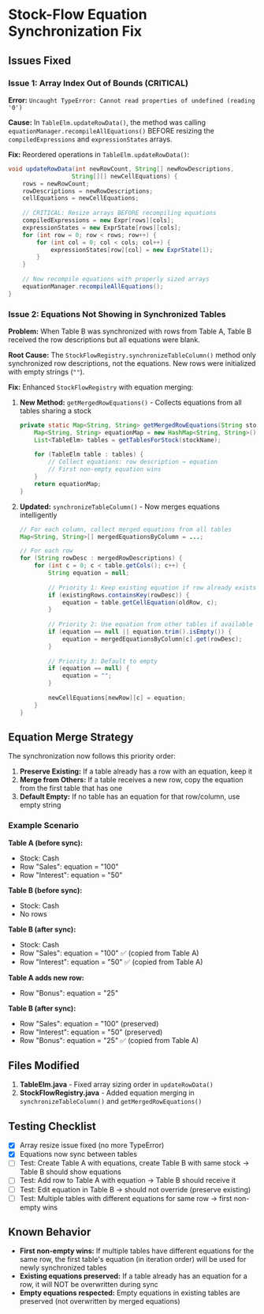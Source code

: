 # Stock-Flow Equation Synchronization Fix

## Issues Fixed

### Issue 1: Array Index Out of Bounds (CRITICAL)
**Error:** `Uncaught TypeError: Cannot read properties of undefined (reading '0')`

**Cause:** In `TableElm.updateRowData()`, the method was calling `equationManager.recompileAllEquations()` BEFORE resizing the `compiledExpressions` and `expressionStates` arrays.

**Fix:** Reordered operations in `TableElm.updateRowData()`:
```java
void updateRowData(int newRowCount, String[] newRowDescriptions, 
                  String[][] newCellEquations) {
    rows = newRowCount;
    rowDescriptions = newRowDescriptions;
    cellEquations = newCellEquations;
    
    // CRITICAL: Resize arrays BEFORE recompiling equations
    compiledExpressions = new Expr[rows][cols];
    expressionStates = new ExprState[rows][cols];
    for (int row = 0; row < rows; row++) {
        for (int col = 0; col < cols; col++) {
            expressionStates[row][col] = new ExprState(1);
        }
    }
    
    // Now recompile equations with properly sized arrays
    equationManager.recompileAllEquations();
}
```

### Issue 2: Equations Not Showing in Synchronized Tables
**Problem:** When Table B was synchronized with rows from Table A, Table B received the row descriptions but all equations were blank.

**Root Cause:** The `StockFlowRegistry.synchronizeTableColumn()` method only synchronized row descriptions, not the equations. New rows were initialized with empty strings (`""`).

**Fix:** Enhanced `StockFlowRegistry` with equation merging:

1. **New Method:** `getMergedRowEquations()` - Collects equations from all tables sharing a stock
   ```java
   private static Map<String, String> getMergedRowEquations(String stockName, int col) {
       Map<String, String> equationMap = new HashMap<String, String>();
       List<TableElm> tables = getTablesForStock(stockName);
       
       for (TableElm table : tables) {
           // Collect equations: row description → equation
           // First non-empty equation wins
       }
       return equationMap;
   }
   ```

2. **Updated:** `synchronizeTableColumn()` - Now merges equations intelligently
   ```java
   // For each column, collect merged equations from all tables
   Map<String, String>[] mergedEquationsByColumn = ...;
   
   // For each row
   for (String rowDesc : mergedRowDescriptions) {
       for (int c = 0; c < table.getCols(); c++) {
           String equation = null;
           
           // Priority 1: Keep existing equation if row already exists
           if (existingRows.containsKey(rowDesc)) {
               equation = table.getCellEquation(oldRow, c);
           }
           
           // Priority 2: Use equation from other tables if available
           if (equation == null || equation.trim().isEmpty()) {
               equation = mergedEquationsByColumn[c].get(rowDesc);
           }
           
           // Priority 3: Default to empty
           if (equation == null) {
               equation = "";
           }
           
           newCellEquations[newRow][c] = equation;
       }
   }
   ```

## Equation Merge Strategy

The synchronization now follows this priority order:

1. **Preserve Existing:** If a table already has a row with an equation, keep it
2. **Merge from Others:** If a table receives a new row, copy the equation from the first table that has one
3. **Default Empty:** If no table has an equation for that row/column, use empty string

### Example Scenario

**Table A (before sync):**
- Stock: Cash
- Row "Sales": equation = "100"
- Row "Interest": equation = "50"

**Table B (before sync):**
- Stock: Cash
- No rows

**Table B (after sync):**
- Stock: Cash
- Row "Sales": equation = "100" ✅ (copied from Table A)
- Row "Interest": equation = "50" ✅ (copied from Table A)

**Table A adds new row:**
- Row "Bonus": equation = "25"

**Table B (after sync):**
- Row "Sales": equation = "100" (preserved)
- Row "Interest": equation = "50" (preserved)
- Row "Bonus": equation = "25" ✅ (copied from Table A)

## Files Modified

1. **TableElm.java** - Fixed array sizing order in `updateRowData()`
2. **StockFlowRegistry.java** - Added equation merging in `synchronizeTableColumn()` and `getMergedRowEquations()`

## Testing Checklist

- [x] Array resize issue fixed (no more TypeError)
- [x] Equations now sync between tables
- [ ] Test: Create Table A with equations, create Table B with same stock → Table B should show equations
- [ ] Test: Add row to Table A with equation → Table B should receive it
- [ ] Test: Edit equation in Table B → should not override (preserve existing)
- [ ] Test: Multiple tables with different equations for same row → first non-empty wins

## Known Behavior

- **First non-empty wins:** If multiple tables have different equations for the same row, the first table's equation (in iteration order) will be used for newly synchronized tables
- **Existing equations preserved:** If a table already has an equation for a row, it will NOT be overwritten during sync
- **Empty equations respected:** Empty equations in existing tables are preserved (not overwritten by merged equations)
